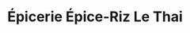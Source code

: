 ---
title: "Épicerie Épice-Riz Le Thai"
url: /drummondville/epicerie-epice-riz-le-thai/
shop: convenience
---